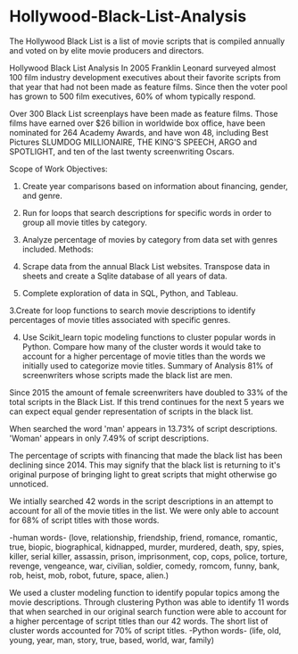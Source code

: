 # Hollywood-Black-List-Analysis
The Hollywood Black List is a list of movie scripts that is compiled annually and voted on by elite movie producers and directors. 

Hollywood Black List Analysis
In 2005 Franklin Leonard surveyed almost 100 film industry development executives about their favorite scripts from that year that had not been made as feature films. Since then the voter pool has grown to 500 film executives, 60% of whom typically respond.

Over 300 Black List screenplays have been made as feature films. Those films have earned over $26 billion in worldwide box office, have been nominated for 264 Academy Awards, and have won 48, including Best Pictures SLUMDOG MILLIONAIRE, THE KING'S SPEECH, ARGO and SPOTLIGHT, and ten of the last twenty screenwriting Oscars.

Scope of Work
Objectives:

1. Create year comparisons based on information about financing, gender, and genre.

2. Run for loops that search descriptions for specific words in order to group all movie titles by category.

3. Analyze percentage of movies by category from data set with genres included.
Methods:

1. Scrape data from the annual Black List websites. Transpose data in sheets and create a Sqlite database of all years of data.

2. Complete exploration of data in SQL, Python, and Tableau.

3.Create for loop functions to search movie descriptions to identify percentages of movie titles associated with specific genres.

4. Use Scikit_learn topic modeling functions to cluster popular words in Python. Compare how many of the cluster words it would take to account for a higher percentage of movie titles than the words we initially used to categorize movie
titles. 
Summary of Analysis
81% of screenwriters whose scripts made the black list are men.

Since 2015 the amount of female screenwriters have doubled to 33% of the total scripts in the Black List. If this trend continues for the next 5 years we can expect equal gender representation of scripts in the black list.

When searched the word 'man' appears in 13.73% of script descriptions. 'Woman' appears in only 7.49% of script descriptions.

The percentage of scripts with financing that made the black list has been declining since 2014. This may signify that the black list is returning to it's original purpose of bringing light to great scripts that might otherwise go unnoticed.

We intially searched 42 words in the script descriptions in an attempt to account for all of the movie titles in the list. We were only able to account for 68% of script titles with those words.

-human words- (love, relationship, friendship, friend, romance, romantic, true, biopic, biographical, kidnapped, murder, murdered, death, spy, spies, killer, serial killer, assassin, prison, imprisonment, cop, cops, police, torture, revenge, vengeance, war, civilian, soldier, comedy, romcom, funny, bank, rob, heist, mob, robot, future, space, alien.)

We used a cluster modeling function to identify popular topics among the movie descriptions. Through clustering Python was able to identify 11 words that when searched in our original search function were able to account for a higher percentage of script titles than our 42 words. The short list of cluster words accounted for 70% of script titles.
-Python words- (life, old, young, year, man, story, true, based, world, war, family)
